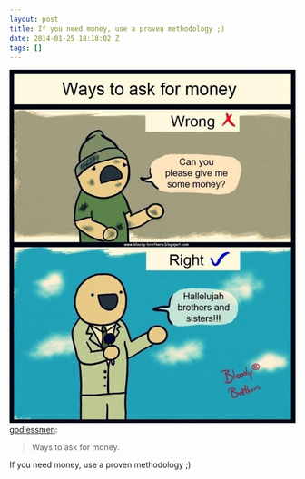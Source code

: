 ```yaml
---
layout: post
title: If you need money, use a proven methodology ;)
date: 2014-01-25 18:18:02 Z
tags: []
---
```

![](/media/2014/01/74510808558.jpg)
[godlessmen](http://godlessmen.tumblr.com/post/74509204056/ways-to-ask-for-money):

> Ways to ask for money.

If you need money, use a proven methodology ;)
